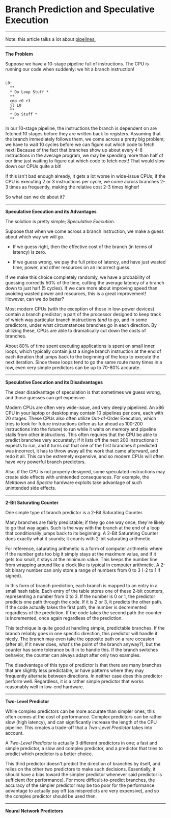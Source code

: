 # Branch Prediction and Speculative Execution

---

Note: this article talks a lot about [pipelines.](pipelines.md)

---

**The Problem**

Suppose we have a 10-stage pipeline full of instructions. The CPU is running our code when suddenly: we hit a branch instruction!

```

L0:
  **
  * Do Loop Stuff *
  **
  cmp r0 r3
  jl L0
  **
  * Do Stuff *
  **

```

In our 10-stage pipeline, the instructions the branch is dependent on are fetched 10 stages before they are written back to registers. Assuming that the branch immediately follows them, we come across a pretty big problem; we have to wait 10 cycles before we can figure out which code to fetch next! Because of the fact that branches show up about every 4-8 instructions in the average program, we may be spending more than half of our time just waiting to figure out which code to fetch next! That would slow down our CPUs quite a bit!

If this isn't bad enough already, it gets a lot worse in wide-issue CPUs; if the CPU is executing 2 or 3 instructions per cycle, we come across branches 2-3 times as frequently, making the relative cost 2-3 times higher!

So what can we do about it?

---

**Speculative Execution and its Advantages**

The solution is pretty simple; *Speculative Execution*.

Suppose that when we come across a branch instruction, we make a guess about which way we will go.

* If we guess right, then the effective cost of the branch (in terms of latency) is zero.

* If we guess wrong, we pay the full price of latency, and have just wasted time, power, and other resources on an incorrect guess.

If we make this choice completely randomly, we have a probability of guessing correctly 50% of the time, cutting the average latency of a branch down to just half (5 cycles). If we care more about improving speed than avoiding wasted power and resources, this is a great improvement! However, can we do better?

Most modern CPUs (with the exception of those in low-power devices) contain a branch predictor; a part of the processor designed to keep track of which way particular branch instructions *tend* to go, and in some predictors, under what circumstances branches go in each direction. By utilizing these, CPUs are able to dramatically cut down the costs of branches.

About 80% of time spent executing applications is spent on small inner loops, which typically contain just a single branch instruction at the end of each iteration that jumps back to the beginning of the loop to execute the next iteration. Since these loops tend to go the same route many times in a row, even very simple predictors can be up to 70-80% accurate.

---

**Speculative Execution and its Disadvantages**

The clear disadvantage of speculation is that sometimes we guess wrong, and those guesses can get expensive.

Modern CPUs are often very wide-issue, and very deeply pipelined. An x86 CPU in your laptop or desktop may contain 10 pipelines per core, each with 20 stages. These CPUs also often utilize Out-of-Order Execution, which tries to look for future instructions (often as far ahead as 100-200 instructions into the future) to run while it waits on memory and pipeline stalls from other instructions. This often requires that the CPU be able to predict branches very accurately; if it lists off the next 200 instructions it expects to run, and it turns out that one of the first branches it predicted was incorrect, it has to throw away all the work that came afterward, and redo it all. This can be extremely expensive, and so modern CPUs will often have very powerful branch predictors.

Also, if the CPU is not properly designed, some speculated instructions may create side effects with unintended consequences. For example, the *Meltdown* and *Spectre* hardware exploits take advantage of such unintended side effects.

---

**2-Bit Saturating Counter**

One simple type of branch predictor is a 2-Bit Saturating Counter.

Many branches are fairly predictable; if they go one way once, they're likely to go that way again. Such is the way with the branch at the end of a loop that conditionally jumps back to its beginning. A 2-Bit Saturating Counter does exactly what it sounds; it counts with 2-bit saturating arithmetic.

For reference, saturating arithmetic is a form of computer arithmetic where if the number gets too big it simply stays at the maximum value, and if it gets too small, it stays at the minimum value. This keeps the number line from wrapping around like a clock like is typical in computer arithmetic. A 2-bit binary number can only store a range of numbers from 0 to 3 (-2 to 1 if signed).

In this form of branch prediction, each branch is mapped to an entry in a small hash table. Each entry of the table stores one of these 2-bit counters, representing a number from 0 to 3. If the number is 0 or 1, the predictor predicts one path through the code. If it is 2 or 3, it predicts the other path. If the code actually takes the first path, the number is decremented regardless of the prediction. If the code takes the second path the counter is incremented, once again regardless of the prediction.

This technique is quite good at handling simple, predictable branches. If the branch reliably goes in one specific direction, this predictor will handle it nicely. The branch may even take the opposite path on a rare occasion (after all, if it never does, what's the point of the branch anyway?), but the counter has some tolerance built in to handle this. If the branch switches behavior, the counter can always adapt after only two examples.

The disadvantage of this type of predictor is that there are many branches that are slightly less predictable, or have patterns where they may frequently alternate between directions. In neither case does this predictor perform well. Regardless, it is a rather simple predictor that works reasonably well in low-end hardware.

---

**Two-Level Predictor**

While complex predictors can be more accurate than simpler ones, this often comes at the cost of performance. Complex predictors can be rather slow (high latency), and can significantly increase the length of the CPU pipeline. This creates a trade-off that a *Two-Level Predictor* takes into account.

A *Two-Level Predictor* is actually 3 different predictors in one; a fast and simple predictor, a slow and complex predictor, and a predictor that tries to predict which predictor is a better choice.

This third predictor doesn't predict the direction of branches by itself, and relies on the other two predictors to make such decisions. Essentially, it should have a bias toward the simpler predictor whenever said predictor is sufficient (for performance). For more difficult-to-predict branches, the accuracy of the simpler predictor may be too poor for the performance advantage to actually pay off (as mispredicts are very expensive), and so the complex predictor should be used then.

---

**Neural Network Predictors**

